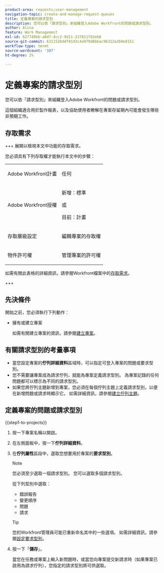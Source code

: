 ```yaml
---
product-area: requests;user-management
navigation-topic: create-and-manage-request-queues
title: 定義專案的請求型別
description: 您可以依「請求型別」來組織登入Adobe Workfront的問題或請求型別。
author: Alina
feature: Work Management
exl-id: 627749bb-a8d7-4cc2-9d11-237811f82eb8
source-git-commit: 6311526ddf9143c4a979d8bbac96312a3b0e8151
workflow-type: tm+mt
source-wordcount: '387'
ht-degree: 2%

---
```


# 定義專案的請求型別

您可以依「請求型別」來組織登入Adobe Workfront的問題或請求型別。

這個組織適合用於製作報表，以及協助使用者瞭解在專案存留期內可能會發生哪些非預期工作。

## 存取需求

+++ 展開以檢視本文中功能的存取需求。

您必須具有下列存取權才能執行本文中的步驟：

<table style="table-layout:auto"> 
 <col> 
 <col> 
 <tbody> 
  <tr> 
   <td role="rowheader">Adobe Workfront計畫</td> 
   <td> <p>任何</p> </td> 
  </tr> 
  <tr> 
   <td role="rowheader">Adobe Workfront授權</td> 
   <td>
    <p>新增：標準</p>
    <p>或</p>
    <p>目前：計畫</p></td>  
  </tr> 
  <tr> 
   <td role="rowheader">存取層級設定</td> 
   <td> <p>編輯專案的存取權</p></td> 
  </tr> 
  <tr> 
   <td role="rowheader">物件許可權</td> 
   <td> <p>管理專案的許可權</p></td> 
  </tr> 
 </tbody> 
</table>

如需有關此表格的詳細資訊，請參閱Workfront檔案中的[存取需求](/help/quicksilver/administration-and-setup/add-users/access-levels-and-object-permissions/access-level-requirements-in-documentation.md)。

+++

## 先決條件

開始之前，您必須執行下列動作：

* 擁有或建立專案

  如需有關建立專案的資訊，請參閱[建立專案](../../../manage-work/projects/create-projects/create-project.md)。

## 有關請求型別的考量事項

* 當您設定專案的&#x200B;**佇列詳細資料**&#x200B;區域時，可以指定可登入專案的問題或要求型別。
* 您不需要讓專案成為請求佇列，就能為專案定義請求型別。 為專案記錄的任何問題都可以標示為不同的請求型別。
* 如果您將佇列主題新增到專案，您必須在每個佇列主題上定義請求型別，以便在新增問題或請求時顯示它。 如需詳細資訊，請參閱[建立佇列主題](../../../manage-work/requests/create-and-manage-request-queues/create-queue-topics.md)。

## 定義專案的問題或請求型別

{{step1-to-projects}}

1. 按一下專案名稱以開啟。
1. 在左側面板中，按一下&#x200B;**佇列詳細資料**。
1. 在&#x200B;**佇列屬性**&#x200B;區段中，選取您想要用於專案的&#x200B;**要求型別**。

   >[!NOTE]
   >
   >您必須至少選取一個請求型別。 您可以選取多個請求型別。

   從下列型別中選取：

   * 錯誤報告
   * 變更順序
   * 問題
   * 請求

   >[!TIP]
   >
   >您的Workfront管理員可能已重新命名其中的一些選項。 如需詳細資訊，請參閱[設定要求型別](../../../administration-and-setup/set-up-workfront/configure-system-defaults/configure-request-types.md)。

1. 按一下「**儲存**」。

   當您在任務或專案上輸入新問題時，或當您向專案提交新請求時（如果專案已啟用為請求佇列），您指定的請求型別將可供選取。
